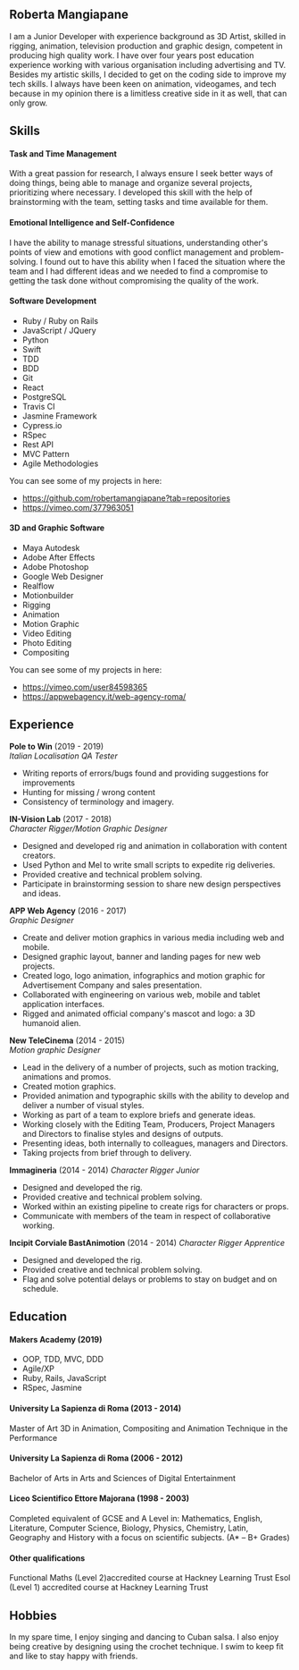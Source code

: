 ## Roberta Mangiapane

I am a Junior Developer with experience background as 3D Artist, skilled in rigging, animation, television production and graphic design, competent in producing high quality work. I have over four years post education experience working with various organisation including advertising and TV. Besides my artistic skills, I decided to get on the coding side to improve my tech skills. I always have been keen on animation, videogames, and tech because in my opinion there is a limitless creative side in it as well, that can only grow.

## Skills

#### Task and Time Management
With a great passion for research, I always ensure I seek better ways of doing things, being able to manage and organize several projects, prioritizing where necessary. I developed this skill with the help of brainstorming with the team, setting tasks and time available for them.

#### Emotional Intelligence and Self-Confidence
I have the ability to manage stressful situations, understanding other's points of view and emotions with good conflict management and problem-solving. I found out to have this ability when I faced the situation where the team and I had different ideas and we needed to find a compromise to getting the task done without compromising the quality of the work.

#### Software Development 
- Ruby / Ruby on Rails
- JavaScript / JQuery
- Python
- Swift	
- TDD	
- BDD
- Git
- React
- PostgreSQL
- Travis CI
- Jasmine Framework
- Cypress.io
- RSpec
- Rest API
- MVC Pattern
- Agile Methodologies

You can see some of my projects in here:
- https://github.com/robertamangiapane?tab=repositories
- https://vimeo.com/377963051

#### 3D and Graphic Software
- Maya Autodesk
- Adobe After Effects
- Adobe Photoshop
- Google Web Designer
- Realflow
- Motionbuilder
- Rigging
- Animation
- Motion Graphic
- Video Editing
- Photo Editing
- Compositing

You can see some of my projects in here:
- https://vimeo.com/user84598365
- https://appwebagency.it/web-agency-roma/

## Experience

**Pole to Win** (2019 - 2019)    
*Italian Localisation QA Tester*  
- Writing reports of errors/bugs found and providing suggestions for improvements
- Hunting for missing / wrong content
- Consistency of terminology and imagery. 

**IN-Vision Lab** (2017 - 2018)   
*Character Rigger/Motion Graphic Designer*  
- Designed and developed rig and animation in collaboration with content creators. 
- Used Python and Mel to write small scripts to expedite rig deliveries. 
- Provided creative and technical problem solving. 
- Participate in brainstorming session to share new design perspectives and ideas.

**APP Web Agency** (2016 - 2017)   
*Graphic Designer* 
- Create and deliver motion graphics in various media including web and mobile. 
- Designed graphic layout, banner and landing pages for new web projects. 
- Created logo, logo animation, infographics and motion graphic for Advertisement Company and sales presentation. 
- Collaborated with engineering on various web, mobile and tablet application interfaces.
- Rigged and animated official company's mascot and logo: a 3D humanoid alien.

**New TeleCinema** (2014 - 2015)   
*Motion graphic Designer* 
- Lead in the delivery of a number of projects, such as motion tracking, animations and promos. 
- Created motion graphics. 
- Provided animation and typographic skills with the ability to develop and deliver a number of visual styles. 
- Working as part of a team to explore briefs and generate ideas. 
- Working closely with the Editing Team, Producers, Project Managers and Directors to finalise styles and designs of outputs. 
- Presenting ideas, both internally to colleagues, managers and Directors.  
- Taking projects from brief through to delivery.

**Immagineria** (2014 - 2014)
*Character Rigger Junior*
- Designed and developed the rig.
- Provided creative and technical problem solving.
- Worked within an existing pipeline to create rigs for characters or props.
- Communicate with members of the team in respect of collaborative working.

**Incipit Corviale BastAnimotion** (2014 - 2014)
*Character Rigger Apprentice*
- Designed and developed the rig.
- Provided creative and technical problem solving.
- Flag and solve potential delays or problems to stay on budget and on schedule.


## Education

#### Makers Academy (2019)

- OOP, TDD, MVC, DDD
- Agile/XP
- Ruby, Rails, JavaScript
- RSpec, Jasmine

#### University La Sapienza di Roma (2013 - 2014)
Master of Art 3D in Animation, Compositing and Animation Technique in the Performance

#### University La Sapienza di Roma (2006 - 2012)
Bachelor of Arts in Arts and Sciences of Digital Entertainment

#### Liceo Scientifico Ettore Majorana (1998 - 2003)
Completed equivalent of GCSE and A Level in: Mathematics, English, Literature, Computer Science, Biology, Physics, Chemistry, Latin, Geography and History with a focus on scientific subjects.  (A* – B+ Grades)

#### Other qualifications

Functional Maths (Level 2)accredited course at Hackney Learning Trust
Esol (Level 1) accredited course at Hackney Learning Trust

## Hobbies

In my spare time, I enjoy singing and dancing to Cuban salsa. I also enjoy being creative by designing using the crochet technique. I swim to keep fit and like to stay happy with friends.  
